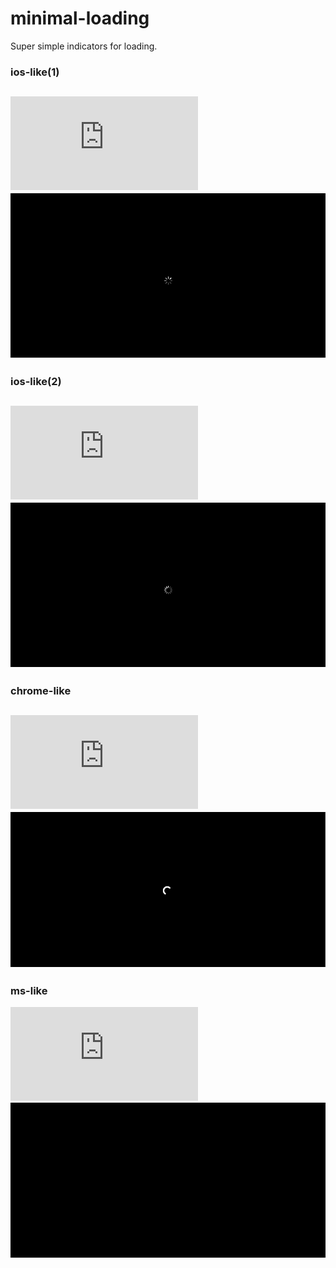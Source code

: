 # minimal-loading

Super simple indicators for loading.

### ios-like(1)
![](https://img.badgesize.io/gaoryrt/minimal-loading/master/ios-like1.html)
[![](./ios-like1.gif)](./ios-like1.html)
----

### ios-like(2)
![](https://img.badgesize.io/gaoryrt/minimal-loading/master/ios-like2.html)
[![](./ios-like2.gif)](./ios-like2.html)
----

### chrome-like
![](https://img.badgesize.io/gaoryrt/minimal-loading/master/chrome-like.html)
[![](./chrome-like.gif)](./chrome-like.html)
----

### ms-like
![](https://img.badgesize.io/gaoryrt/minimal-loading/master/ms-like.html)
[![](./ms-like.gif)](./ms-like.html)
